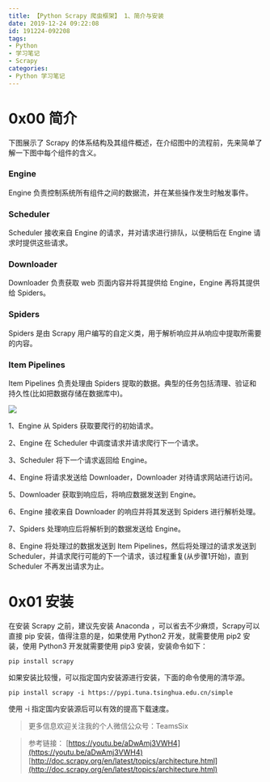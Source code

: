 ```yaml
---
title: 【Python Scrapy 爬虫框架】 1、简介与安装
date: 2019-12-24 09:22:08
id: 191224-092208
tags:
- Python
- 学习笔记
- Scrapy
categories:
- Python 学习笔记
---
```

# 0x00 简介
下图展示了 Scrapy 的体系结构及其组件概述，在介绍图中的流程前，先来简单了解一下图中每个组件的含义。

### Engine
Engine 负责控制系统所有组件之间的数据流，并在某些操作发生时触发事件。
<!--more-->
### Scheduler
Scheduler 接收来自 Engine 的请求，并对请求进行排队，以便稍后在 Engine 请求时提供这些请求。

### Downloader
Downloader 负责获取 web 页面内容并将其提供给 Engine，Engine 再将其提供给 Spiders。

### Spiders
Spiders 是由 Scrapy 用户编写的自定义类，用于解析响应并从响应中提取所需要的内容。

### Item Pipelines
Item Pipelines 负责处理由 Spiders 提取的数据。典型的任务包括清理、验证和持久性(比如把数据存储在数据库中)。

![](https://cdn.jsdelivr.net/gh/teamssix/BlogImages/imgs/scrapy11.png)

1、Engine 从 Spiders 获取要爬行的初始请求。

2、Engine 在 Scheduler 中调度请求并请求爬行下一个请求。

3、Scheduler  将下一个请求返回给 Engine。

4、Engine 将请求发送给 Downloader，Downloader 对待请求网站进行访问。

5、Downloader 获取到响应后，将响应数据发送到 Engine。

6、Engine 接收来自 Downloader 的响应并将其发送到 Spiders 进行解析处理。

7、Spiders 处理响应后将解析到的数据发送给 Engine。

8、Engine 将处理过的数据发送到 Item Pipelines，然后将处理过的请求发送到 Scheduler，并请求爬行可能的下一个请求，该过程重复(从步骤1开始)，直到 Scheduler 不再发出请求为止。

# 0x01 安装
在安装 Scrapy 之前，建议先安装 Anaconda ，可以省去不少麻烦，Scrapy可以直接 pip 安装，值得注意的是，如果使用 Python2 开发，就需要使用 pip2 安装，使用 Python3 开发就需要使用 pip3 安装，安装命令如下：

```
pip install scrapy
```
如果安装比较慢，可以指定国内安装源进行安装，下面的命令使用的清华源。

```
pip install scrapy -i https://pypi.tuna.tsinghua.edu.cn/simple
```
使用 -i 指定国内安装源后可以有效的提高下载速度。

>更多信息欢迎关注我的个人微信公众号：TeamsSix

>参考链接：
>[https://youtu.be/aDwAmj3VWH4](https://youtu.be/aDwAmj3VWH4)
>[http://doc.scrapy.org/en/latest/topics/architecture.html](http://doc.scrapy.org/en/latest/topics/architecture.html)
